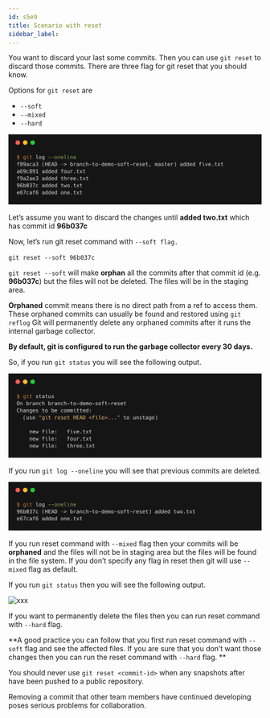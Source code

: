 ```yaml
---
id: s5e9
title: Scenario with reset
sidebar_label:
---
```



You want to discard your last some commits. Then you can use `git reset` to discard those commits. There are three flag for git reset that you should know.

Options for `git reset` are
- `--soft`
- `--mixed`
- `--hard`

![xxx](https://raw.githubusercontent.com/ChickenKyiv/awesome-git-article/master/img/commands/02-reset.png)

Let’s assume you want to discard the changes until **added two.txt** which has commit id **96b037c**

Now, let’s run git reset command with `--soft flag.`

`git reset --soft 96b037c`

`git reset --soft` will make **orphan** all the commits after that commit id (e.g. **96b037c**) but the files will not be deleted.
The files will be in the staging area.

**Orphaned** commit means there is no direct path from a ref to access them. These orphaned commits can usually be found and restored using `git reflog` Git will permanently delete any orphaned commits after it runs the internal garbage collector.

**By default, git is configured to run the garbage collector every 30 days.**

So, if you run `git status` you will see the following output.

![xxx](https://raw.githubusercontent.com/ChickenKyiv/awesome-git-article/master/img/commands/03-status.png)

If you run `git log --oneline` you will see that previous commits are deleted.

![xxx](https://raw.githubusercontent.com/ChickenKyiv/awesome-git-article/master/img/commands/04-git-log.png)

If you run reset command with `--mixed` flag then your commits will be **orphaned** and the files will not be in staging area but the files will be found in the file system. If you don’t specify any flag in reset then git will use `--mixed` flag as default.

If you run `git status` then you will see the following output.

![xxx](https://raw.githubusercontent.com/ChickenKyiv/awesome-git-article/master/img/commands/05-git-status.png)

If you want to permanently delete the files then you can run reset command with `--hard` flag.

**A good practice you can follow that you first run reset command with `--soft` flag and see the affected files. If you are sure that you don’t want those changes then you can run the reset command with `--hard` flag.
**

You should never use `git reset <commit-id>` when any snapshots after **<commit-id>** have been pushed to a public repository.

Removing a commit that other team members have continued developing poses serious problems for collaboration.
